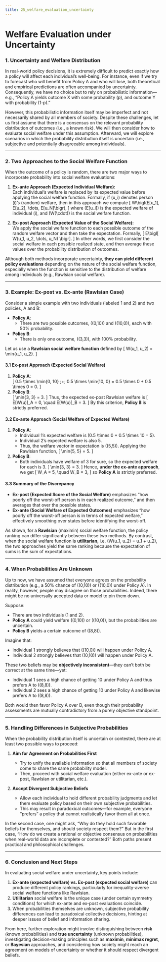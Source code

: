 ```yaml
---
title: 25_welfare_evaluation_uncertainty
---
```


# Welfare Evaluation under Uncertainty

### 1. Uncertainty and Welfare Distribution
In real-world policy decisions, it is extremely difficult to predict exactly how a policy will affect each individual’s well-being. For instance, even if we try to forecast who will benefit from Policy A and who will lose, both theoretical and empirical predictions are often accompanied by uncertainty. Consequently, we have no choice but to rely on probabilistic information—e.g., “Policy A yields outcome X with some probability \(p\), and outcome Y with probability \(1-p\).”

However, this probabilistic information itself may be imperfect and not necessarily shared by all members of society. Despite these challenges, let us first assume that there is a consensus on the relevant probability distribution of outcomes (i.e., a known risk). We will then consider how to evaluate social welfare under this assumption. Afterward, we will explore scenarios in which the probability distribution itself is uncertain (i.e., subjective and potentially disagreeable among individuals).

---

### 2. Two Approaches to the Social Welfare Function
When the outcome of a policy is random, there are two major ways to incorporate probability into social welfare evaluations:

1. **Ex-ante Approach (Expected Individual Welfare):**  
   Each individual’s welfare is replaced by its expected value before applying the social welfare function. Formally, if \(u_i\) denotes person \(i\)’s (random) welfare, then in this approach we compute
   \[
     W\bigl(E[u_1], E[u_2], \dots, E[u_N]\bigr),
   \]
   where \(E[u_i]\) is the expected welfare of individual \(i\), and \(W(\cdot)\) is the social welfare function.

2. **Ex-post Approach (Expected Value of the Social Welfare):**  
   We apply the social welfare function to each possible outcome of the random welfare vector and then take the expectation. Formally,
   \[
     E\bigl[ W(u_1, u_2, \dots, u_N) \bigr].
   \]
   In other words, we first consider the social welfare in each possible realized state, and then average these values over the probability distribution of outcomes.

Although both methods incorporate uncertainty, **they can yield different policy evaluations** depending on the nature of the social welfare function, especially when the function is sensitive to the distribution of welfare among individuals (e.g., Rawlsian social welfare).

---

### 3. Example: Ex-post vs. Ex-ante (Rawlsian Case)
Consider a simple example with two individuals (labeled 1 and 2) and two policies, A and B:

- **Policy A**:  
  - There are two possible outcomes, \((0,10)\) and \((10,0)\), each with 50% probability.  
- **Policy B**:  
  - There is only one outcome, \((3,3)\), with 100% probability.

Let us use a **Rawlsian social welfare function** defined by
\[
  W(u_1, u_2) = \min\{u_1, u_2\}.
\]

#### 3.1 Ex-post Approach (Expected Social Welfare)
1. **Policy A**:  
   \[
     0.5 \times \min\{0, 10\} \;+\; 0.5 \times \min\{10, 0\} 
     = 0.5 \times 0 + 0.5 \times 0 = 0.
   \]
2. **Policy B**:  
   \[
     \min\{3, 3\} = 3.
   \]
Thus, the expected ex-post Rawlsian welfare is
\[
  E[W(u)]_A = 0, 
  \quad
  E[W(u)]_B = 3.
\]
By this criterion, **Policy B** is strictly preferred.

#### 3.2 Ex-ante Approach (Social Welfare of Expected Welfare)
1. **Policy A**:  
   - Individual 1’s expected welfare is \(0.5 \times 0 + 0.5 \times 10 = 5\).  
   - Individual 2’s expected welfare is also 5.  
   - Thus, the welfare vector in expectation is \((5,5)\). Applying the Rawlsian function,
     \[
       \min\{5, 5\} = 5.
     \]
2. **Policy B**:  
   - Both individuals have welfare of 3 for sure, so the expected welfare for each is 3.
     \[
       \min\{3, 3\} = 3.
     \]
Hence, **under the ex-ante approach**, we get
\[
  W_A = 5, \quad W_B = 3,
\]
so **Policy A** is strictly preferred.

#### 3.3 Summary of the Discrepancy
- **Ex-post (Expected Score of the Social Welfare)** emphasizes “how poorly off the worst-off person is in each realized outcome,” and then averages that over the possible states.
- **Ex-ante (Social Welfare of Expected Outcomes)** emphasizes “how poorly off the worst-off person is in terms of expected welfare,” effectively smoothing over states before identifying the worst-off.

As shown, for a **Rawlsian** (maximin) social welfare function, the policy ranking can differ significantly between these two methods. By contrast, when the social welfare function is **utilitarian**, i.e. \(W(u_1, u_2) = u_1 + u_2\), the two approaches yield the same ranking because the expectation of sums is the sum of expectations.

---

### 4. When Probabilities Are Unknown
Up to now, we have assumed that everyone agrees on the probability distribution (e.g., a 50% chance of \((0,10)\) or \((10,0)\) under Policy A). In reality, however, people may disagree on those probabilities. Indeed, there might be no universally accepted data or model to pin them down.

Suppose:

- There are two individuals (1 and 2).
- **Policy A** could yield welfare \((0,10)\) or \((10,0)\), but the probabilities are uncertain.
- **Policy B** yields a certain outcome of \((8,8)\).

Imagine that:

- Individual 1 strongly believes that \((10,0)\) will happen under Policy A.
- Individual 2 strongly believes that \((0,10)\) will happen under Policy A.

These two beliefs may be **objectively inconsistent**—they can’t both be correct at the same time—yet:

- Individual 1 sees a high chance of getting 10 under Policy A and thus prefers A to \((8,8)\).
- Individual 2 sees a high chance of getting 10 under Policy A and likewise prefers A to \((8,8)\).

Both would then favor Policy A over B, even though their probability assessments are mutually contradictory from a purely objective standpoint.

---

### 5. Handling Differences in Subjective Probabilities
When the probability distribution itself is uncertain or contested, there are at least two possible ways to proceed:

1. **Aim for Agreement on Probabilities First**  
   - Try to unify the available information so that all members of society come to share the same probability model.  
   - Then, proceed with social welfare evaluation (either ex-ante or ex-post, Rawlsian or utilitarian, etc.).

2. **Accept Divergent Subjective Beliefs**  
   - Allow each individual to hold different probability judgments and let them evaluate policy based on their own subjective probabilities.  
   - This may result in paradoxical outcomes—for example, everyone “prefers” a policy that cannot realistically favor them all at once.

In the second case, one might ask, “Why do they hold such favorable beliefs for themselves, and should society respect them?” But in the first case, “How do we create a rational or objective consensus on probabilities when real-world data are incomplete or contested?” Both paths present practical and philosophical challenges.

---

### 6. Conclusion and Next Steps
In evaluating social welfare under uncertainty, key points include:

1. **Ex-ante (expected welfare) vs. Ex-post (expected social welfare)** can produce different policy rankings, particularly for inequality-averse social welfare functions like Rawlsian.  
2. **Utilitarian** social welfare is the unique case (under certain symmetry conditions) for which ex-ante and ex-post evaluations coincide.  
3. When probabilities themselves are unknown, subjective probability differences can lead to paradoxical collective decisions, hinting at deeper issues of belief and information sharing.  

From here, further exploration might involve distinguishing between **risk** (known probabilities) and **true uncertainty** (unknown probabilities), investigating decision-making principles such as **maximin**, **minimax regret**, or **Bayesian** approaches, and considering how society might reach an agreement on models of uncertainty or whether it should respect divergent beliefs.